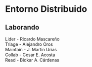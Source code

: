 # Entorno Distribuido

## Laborando

Lider    - Ricardo Mascareño<br>
Triage   - Alejandro Oros<br>
Maintain - J. Martin Urias<br>
Collab   - Cesar E. Acosta<br>
Read     - Bidkar A. Cárdenas<br>